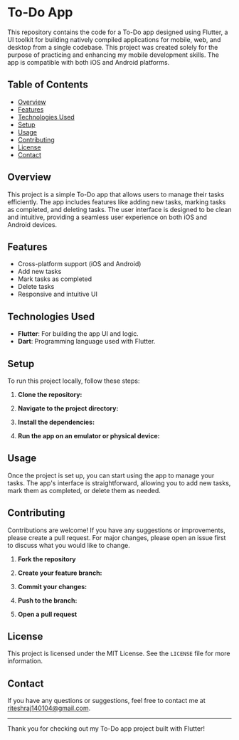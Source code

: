 # To-Do App

This repository contains the code for a To-Do app designed using Flutter, a UI toolkit for building natively compiled applications for mobile, web, and desktop from a single codebase. This project was created solely for the purpose of practicing and enhancing my mobile development skills. The app is compatible with both iOS and Android platforms.

## Table of Contents
- [Overview](#overview)
- [Features](#features)
- [Technologies Used](#technologies-used)
- [Setup](#setup)
- [Usage](#usage)
- [Contributing](#contributing)
- [License](#license)
- [Contact](#contact)

## Overview
This project is a simple To-Do app that allows users to manage their tasks efficiently. The app includes features like adding new tasks, marking tasks as completed, and deleting tasks. The user interface is designed to be clean and intuitive, providing a seamless user experience on both iOS and Android devices.

## Features
- Cross-platform support (iOS and Android)
- Add new tasks
- Mark tasks as completed
- Delete tasks
- Responsive and intuitive UI

## Technologies Used
- **Flutter**: For building the app UI and logic.
- **Dart**: Programming language used with Flutter.

## Setup
To run this project locally, follow these steps:

1. **Clone the repository:**
   
2. **Navigate to the project directory:**
   
3. **Install the dependencies:**
  
4. **Run the app on an emulator or physical device:**
  

## Usage
Once the project is set up, you can start using the app to manage your tasks. The app's interface is straightforward, allowing you to add new tasks, mark them as completed, or delete them as needed.

## Contributing
Contributions are welcome! If you have any suggestions or improvements, please create a pull request. For major changes, please open an issue first to discuss what you would like to change.

1. **Fork the repository**
2. **Create your feature branch:**
  
3. **Commit your changes:**
   
4. **Push to the branch:**
   
5. **Open a pull request**

## License
This project is licensed under the MIT License. See the `LICENSE` file for more information.

## Contact
If you have any questions or suggestions, feel free to contact me at [riteshraj140104@gmail.com](mailto:your-email@example.com).

---

Thank you for checking out my To-Do app project built with Flutter!
